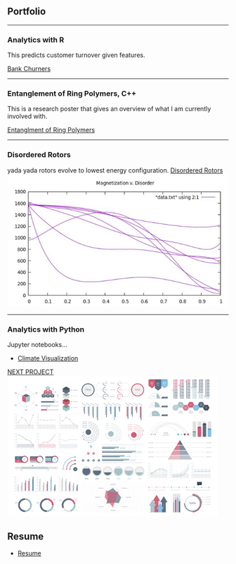 ## Portfolio

---

### Analytics with R
This predicts customer turnover given features. 

[Bank Churners](/mywork/BankChurners.html)


---

### Entanglement of Ring Polymers, C++
This is a research poster that gives an overview of what I am currently involved with. 

[Entanglment of Ring Polymers](/images/RD2021.pdf)


---
### Disordered Rotors
yada yada rotors evolve to lowest energy configuration.
[Disordered Rotors](/_projects/BankChurners.html)
<img src="images/SampleData.jpg?raw=true"/>

---

### Analytics with Python
Jupyter notebooks...
- [Climate Visualization](/mywork/Climate.ipynb)



[NEXT PROJECT](/_projects/BankChurners.html)
<img src="images/dummy_thumbnail.jpg?raw=true"/>



## Resume

- [Resume](/pdf/RESUME.pdf)


<!-- Remove above link if you don't want to attibute -->
